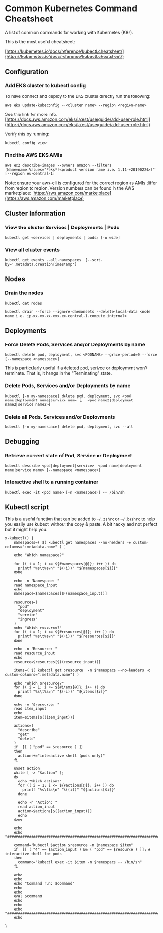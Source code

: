 # Common Kubernetes Command Cheatsheet

A list of common commands for working with Kubernetes (K8s).

This is the most useful cheatsheet:

[https://kubernetes.io/docs/reference/kubectl/cheatsheet/](https://kubernetes.io/docs/reference/kubectl/cheatsheet/)

## Configuration

### Add EKS cluster to kubectl config

To have connect and deploy to the EKS cluster directly run the following:

`aws eks update-kubeconfig --<cluster name> --region <region-name>`

See this link for more info: [https://docs.aws.amazon.com/eks/latest/userguide/add-user-role.html](https://docs.aws.amazon.com/eks/latest/userguide/add-user-role.html)

Verify this by running:

`kubectl config view`

### Find the AWS EKS AMIs

`aws ec2 describe-images --owners amazon --filters 'Name=name,Values="*eks*[<product version name i.e. 1.11-v20190220>]"' [--region eu-central-1]`

Note: ensure your aws-cli is configured for the correct region as AMIs differ from region to region. Version numbers can be found in the AWS marketplace: [https://aws.amazon.com/marketplace](https://aws.amazon.com/marketplace)


## Cluster Information

### View the cluster Services | Deployments | Pods

`kubectl get <services | deployments | pods> [-o wide]`

### View all cluster events

`kubectl get events --all-namespaces  [--sort-by='.metadata.creationTimestamp']`

## Nodes

### Drain the nodes

`kubectl get nodes`

`kubectl drain --force --ignore-daemonsets --delete-local-data <node name i.e. ip-xx-xx-xx-xxx.eu-central-1.compute.internal>`

## Deployments

### Force Delete Pods, Services and/or Deployments by name

`kubectl delete pod, deployment, svc <PODNAME> --grace-period=0 --force [--namespace <namespace>]`

This is particularly useful if a deleted pod, serivce or deployment won't terminate. That is, it hangs in the "Terminating" state. 

### Delete Pods, Services and/or Deployments by name

`kubectl [-n my-namespace] delete pod, deployment, svc <pod name|deployment name|service nam> [,  <pod name2|deployment name2|service name2>]`

### Delete all Pods, Services and/or Deployments

`kubectl [-n my-namespace] delete pod, deployment, svc --all`

## Debugging

### Retrieve current state of Pod, Service or Deployment

`kubectl describe <pod|deployment|service>  <pod name|deployment name|service name> [--namespace <namespace>]`

### Interactive shell to a running container

`kubectl exec -it <pod name> [-n <namespace>] -- /bin/sh`

## Kubectl script

This is a useful function that can be added to `~/.zshrc` or `~/.bashrc` to help you easily use kubectl without the copy & paste. A bit hacky and not perfect but it might help you.

```
x-kubectl() {
    namespaces=( $( kubectl get namespaces --no-headers -o custom-columns=":metadata.name" ) )

    echo "Which namespace?"

    for (( i = 1; i <= ${#namespaces[@]}; i++ )) do
      printf "%s\t%s\n" "$((i))" "${namespaces[$i]}"
    done

    echo -n "Namespace: "
    read namespace_input
    echo
    namespace=$namespaces[$((namespace_input))]

    resources=(
      "pod"
      "deployment"
      "service"
      "ingress"
    )
    echo "Which resource?"
    for (( i = 1; i <= ${#resources[@]}; i++ )) do
      printf "%s\t%s\n" "$((i))" "${resources[$i]}"
    done

    echo -n "Resource: "
    read resource_input
    echo
    resource=$resources[$((resource_input))]

    items=( $( kubectl get $resource  -n $namespace --no-headers -o custom-columns=":metadata.name") )

    echo "Which $resource?"
    for (( i = 1; i <= ${#items[@]}; i++ )) do
      printf "%s\t%s\n" "$((i))" "${items[$i]}"
    done

    echo -n "$resource: "
    read item_input
    echo
    item=$items[$((item_input))]

    actions=(
      "describe"
      "get"
      "delete"
    )
    if  [[ ( "pod" == $resource ) ]]
    then
      actions+="interactive shell (pods only)"
    fi

    unset action
    while [ -z "$action" ];
    do
  	  echo "Which action?"
  	  for (( i = 1; i <= ${#actions[@]}; i++ )) do
  		printf "%s\t%s\n" "$((i))" "${actions[$i]}"
  	  done

  	  echo -n "Action: "
  	  read action_input
  	  action=$actions[$((action_input))]
      echo
    done

    echo
    echo "######################################################################"

    command="kubectl $action $resource -n $namespace $item"
    if  [[ ( "4" == $action_input ) && ( "pod" == $resource ) ]]; # interactive shell for pods
    then
      command="kubectl exec -it $item -n $namespace -- /bin/sh"
    fi

    echo
    echo
    echo "Command run: $command"
    echo
    echo
    eval $command
    echo
    echo
    echo "######################################################################"
    echo

}
```
